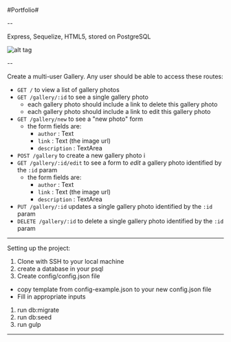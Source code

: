 #Portfolio#

--

Express, Sequelize, HTML5, stored on PostgreSQL

![alt tag](http://i.imgur.com/P229Sa7.png)

--

Create a multi-user Gallery.
Any user should be able to access these routes:

- `GET /` to view a list of gallery photos
- `GET /gallery/:id` to see a single gallery photo
  - each gallery photo should include a link to delete this gallery photo
  - each gallery photo should include a link to edit this gallery photo
- `GET /gallery/new` to see a "new photo" form
  - the form fields are:
    - `author` : Text
    - `link` : Text (the image url)
    - `description` : TextArea
- `POST /gallery` to create a new gallery photo i
- `GET /gallery/:id/edit` to see a form to *edit* a gallery photo identified by the `:id` param
  - the form fields are:
    - `author` : Text
    - `link` : Text (the image url)
    - `description` : TextArea
- `PUT /gallery/:id` updates a single gallery photo identified by the `:id` param
- `DELETE /gallery/:id` to delete a single gallery photo identified by the `:id` param

---

Setting up the project:

1. Clone with SSH to your local machine
1. create a database in your psql
1. Create config/config.json file
  - copy template from config-example.json to your new config.json file
  - Fill in appropriate inputs
1. run db:migrate
1. run db:seed
1. run gulp

---

